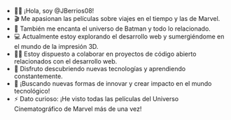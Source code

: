- 👋🏼 ¡Hola, soy @JBerrios08!
- 🎬 Me apasionan las películas sobre viajes en el tiempo y las de Marvel.
- 🦇 También me encanta el universo de Batman y todo lo relacionado.
- 💻 Actualmente estoy explorando el desarrollo web y sumergiéndome en el mundo de la impresión 3D.
- 🤝🏼 Estoy dispuesto a colaborar en proyectos de código abierto relacionados con el desarrollo web.
- 🌟 Disfruto descubriendo nuevas tecnologías y aprendiendo constantemente.
- 🔭 ¡Buscando nuevas formas de innovar y crear impacto en el mundo tecnológico!
- ⚡ Dato curioso: ¡He visto todas las películas del Universo Cinematográfico de Marvel más de una vez!
